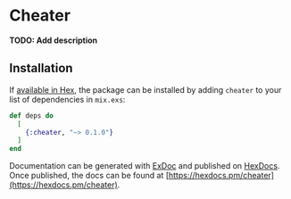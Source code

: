 # Cheater

**TODO: Add description**

## Installation

If [available in Hex](https://hex.pm/docs/publish), the package can be installed
by adding `cheater` to your list of dependencies in `mix.exs`:

```elixir
def deps do
  [
    {:cheater, "~> 0.1.0"}
  ]
end
```

Documentation can be generated with [ExDoc](https://github.com/elixir-lang/ex_doc)
and published on [HexDocs](https://hexdocs.pm). Once published, the docs can
be found at [https://hexdocs.pm/cheater](https://hexdocs.pm/cheater).

